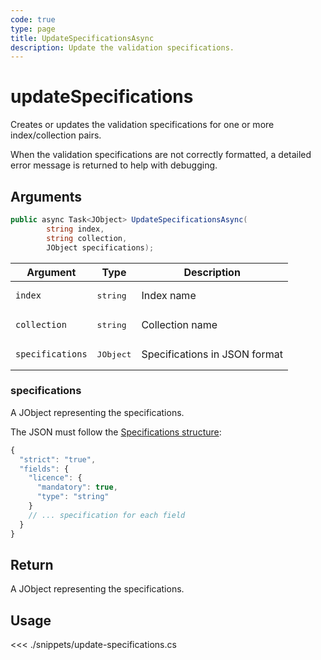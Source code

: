 ```yaml
---
code: true
type: page
title: UpdateSpecificationsAsync
description: Update the validation specifications.
---
```


# updateSpecifications

Creates or updates the validation specifications for one or more index/collection pairs.

When the validation specifications are not correctly formatted, a detailed error message is returned to help with debugging.


## Arguments

```csharp
public async Task<JObject> UpdateSpecificationsAsync(
        string index,
        string collection,
        JObject specifications);
```

| Argument         | Type               | Description                  |
|------------------|--------------------|------------------------------|
| `index`          | <pre>string</pre>  | Index name                   |
| `collection`     | <pre>string</pre>  | Collection name              |
| `specifications` | <pre>JObject</pre> | Specifications in JSON format |

### specifications

A JObject representing the specifications.

The JSON must follow the [Specifications structure](/core/2/guides/advanced/data-validation):

```js
{
  "strict": "true",
  "fields": {
    "licence": {
      "mandatory": true,
      "type": "string"
    }
    // ... specification for each field
  }
}
```

## Return

A JObject representing the specifications.

## Usage

<<< ./snippets/update-specifications.cs

